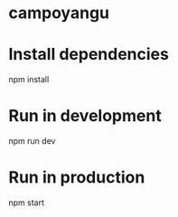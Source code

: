 # campoyangu

# Install dependencies
npm install

# Run in development
npm run dev

# Run in production
npm start
```
